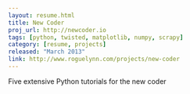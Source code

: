 ```yaml
---
layout: resume.html
title: New Coder
proj_url: http://newcoder.io
tags: [python, twisted, matplotlib, numpy, scrapy]
category: [resume, projects]
released: "March 2013"
link: http://www.roguelynn.com/projects/new-coder
---
```


Five extensive Python tutorials for the new coder

